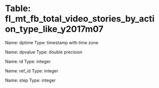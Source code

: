 Table: fl_mt_fb_total_video_stories_by_action_type_like_y2017m07
================================================================

Name: dptime
Type: timestamp with time zone

Name: dpvalue
Type: double precision

Name: id
Type: integer

Name: ref_id
Type: integer

Name: step
Type: integer

